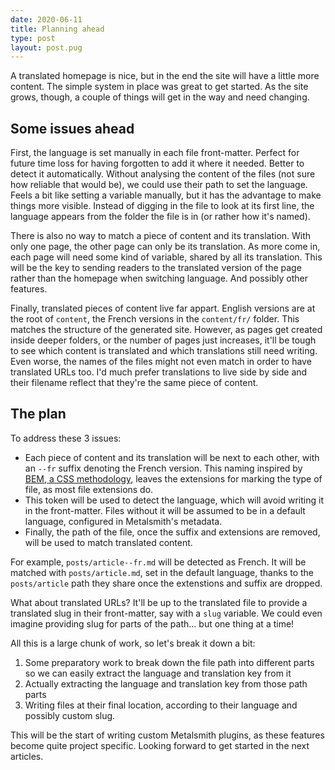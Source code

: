 ```yaml
---
date: 2020-06-11
title: Planning ahead
type: post
layout: post.pug
---
```

A translated homepage is nice, but in the end the site will have a little more content. The simple system in place was great to get started. As the site grows, though, a couple of things will get in the way and need changing.

Some issues ahead
---

First, the language is set manually in each file front-matter. Perfect for future time loss for having forgotten to add it where it needed. Better to detect it automatically. Without analysing the content of the files (not sure how reliable that would be), we could use their path to set the language. Feels a bit like setting a variable manually, but it has the advantage to make things more visible. Instead of digging in the file to look at its first line, the language appears from the folder the file is in (or rather how it's named).

There is also no way to match a piece of content and its translation. With only one page, the other page can only be its translation. As more come in, each page will need some kind of variable, shared by all its translation. This will be the key to sending readers to the translated version of the page rather than the homepage when switching language. And possibly other features.

Finally, translated pieces of content live far appart. English versions are at the root of `content`, the French versions in the `content/fr/` folder. This matches the structure of the generated site. However, as pages get created inside deeper folders, or the number of pages just increases, it'll be tough to see which content is translated and which translations still need writing. Even worse, the names of the files might not even match in order to have translated URLs too. I'd much prefer translations to live side by side and their filename reflect that they're the same piece of content.

The plan
---

To address these 3 issues:

- Each piece of content and its translation will be next to each other, with an `--fr` suffix denoting the French version. This naming inspired by [BEM, a CSS methodology][bem-naming], leaves the extensions for marking the type of file, as most file extensions do.
- This token will be used to detect the language, which will avoid writing it in the front-matter. Files without it will be assumed to be in a default language, configured in Metalsmith's metadata. 
- Finally, the path of the file, once the suffix and extensions are removed, will be used to match translated content.

For example, `posts/article--fr.md` will be detected as French. It will be matched with `posts/article.md`, set in the default language, thanks to the `posts/article` path they share once the extenstions and suffix are dropped.

What about translated URLs? It'll be up to the translated file to provide a translated slug in their front-matter, say with a `slug` variable. We could even imagine providing slug for parts of the path... but one thing at a time!

All this is a large chunk of work, so let's break it down a bit:

1. Some preparatory work to break down the file path into different parts so we can easily extract the language and translation key from it
2. Actually extracting the language and translation key from those path parts
3. Writing files at their final location, according to their language and possibly custom slug.

This will be the start of writing custom Metalsmith plugins, as these features become quite project specific. Looking forward to get started in the next articles.


[bem-naming]: http://getbem.com/naming/
